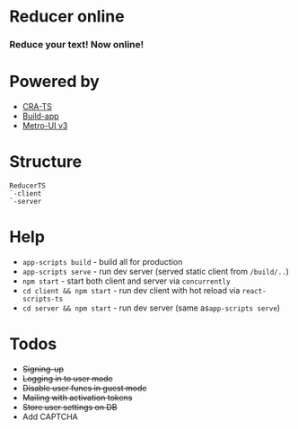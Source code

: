 # Reducer online

### Reduce your text! Now online!

# Powered by

*   [CRA-TS](https://github.com/wmonk/create-react-app-typescript)
*   [Build-app](https://github.com/build-js-app/build-app)
*   [Metro-UI v3](https://metroui.org.ua/)

# Structure

```
ReducerTS
`-client
`-server
```

# Help

*   `app-scripts build` - build all for production
*   `app-scripts serve` - run dev server (served static client from `/build/..`)
*   `npm start` - start both client and server via `concurrently`
*   `cd client && npm start` - run dev client with hot reload via `react-scripts-ts`
*   `cd server && npm start` - run dev server (same as`app-scripts serve`)

# Todos

*   ~~Signing-up~~
*   ~~Logging in to user mode~~
*   ~~Disable user funcs in guest mode~~
*   ~~Mailing with activation tokens~~
*   ~~Store user settings on DB~~
*   Add CAPTCHA
